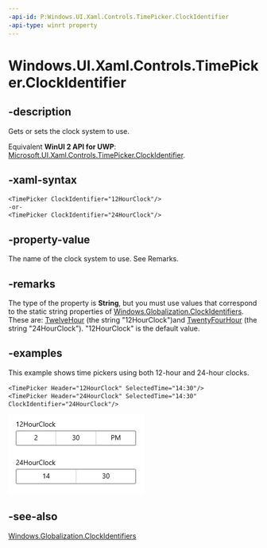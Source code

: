 ```yaml
---
-api-id: P:Windows.UI.Xaml.Controls.TimePicker.ClockIdentifier
-api-type: winrt property
---
```


<!-- Property syntax
public string ClockIdentifier { get;  set; }
-->

# Windows.UI.Xaml.Controls.TimePicker.ClockIdentifier

## -description
Gets or sets the clock system to use.

Equivalent **WinUI 2 API for UWP**: [Microsoft.UI.Xaml.Controls.TimePicker.ClockIdentifier](/windows/winui/api/microsoft.ui.xaml.controls.timepicker.clockidentifier).

## -xaml-syntax
```xaml
<TimePicker ClockIdentifier="12HourClock"/>
-or-
<TimePicker ClockIdentifier="24HourClock"/>
```

## -property-value
The name of the clock system to use. See Remarks.
## -remarks
The type of the property is **String**, but you must use values that correspond to the static string properties of [Windows.Globalization.ClockIdentifiers](../windows.globalization/clockidentifiers.md). These are: [TwelveHour](../windows.globalization/clockidentifiers_twelvehour.md) (the string "12HourClock")and [TwentyFourHour](../windows.globalization/clockidentifiers_twentyfourhour.md) (the string "24HourClock"). "12HourClock" is the default value.

## -examples

This example shows time pickers using both 12-hour and 24-hour clocks.

```xaml
<TimePicker Header="12HourClock" SelectedTime="14:30"/>
<TimePicker Header="24HourClock" SelectedTime="14:30" ClockIdentifier="24HourClock"/>
```

![A time picker showing a 12 hour clock, and a picker showing a 24 hour clock.](images/date-time/time-picker-clocks.png)

## -see-also

[Windows.Globalization.ClockIdentifiers](../windows.globalization/clockidentifiers.md)
